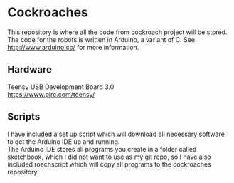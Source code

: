 Cockroaches
==============

This repository is where all the code from cockroach project will be stored. The code for the robots is written in Arduino, a variant of C. See http://www.arduino.cc/ for more information.     

Hardware
---------
Teensy USB Development Board 3.0   
https://www.pjrc.com/teensy/   

Scripts 
--------
I have included a set up script which will download all necessary software to get the Arduino IDE up and running.   
The Arduino IDE stores all programs you create in a folder called sketchbook, which I did not want to use as my git repo, so I have also included roachscript which will copy all programs to the cockroaches repository.

 
